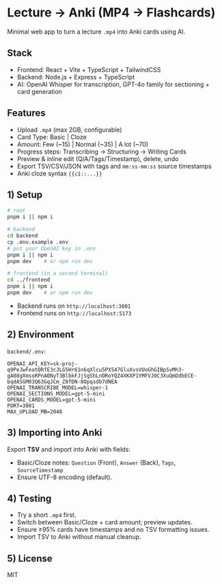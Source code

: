 # Lecture → Anki (MP4 → Flashcards)

Minimal web app to turn a lecture `.mp4` into Anki cards using AI.

## Stack
- Frontend: React + Vite + TypeScript + TailwindCSS
- Backend: Node.js + Express + TypeScript
- AI: OpenAI Whisper for transcription, GPT-4o family for sectioning + card generation

## Features
- Upload `.mp4` (max 2GB, configurable)
- Card Type: Basic | Cloze
- Amount: Few (~15) | Normal (~35) | A lot (~70)
- Progress steps: Transcribing → Structuring → Writing Cards
- Preview & inline edit (Q/A/Tags/Timestamp), delete, undo
- Export TSV/CSV/JSON with tags and `mm:ss-mm:ss` source timestamps
- Anki cloze syntax `{{c1::...}}`

## 1) Setup
```bash
# root
pnpm i || npm i

# backend
cd backend
cp .env.example .env
# put your OpenAI key in .env
pnpm i || npm i
pnpm dev    # or npm run dev

# frontend (in a second terminal)
cd ../frontend
pnpm i || npm i
pnpm dev    # or npm run dev
```

- Backend runs on `http://localhost:3001`
- Frontend runs on `http://localhost:5173`

## 2) Environment
`backend/.env`:
```
OPENAI_API_KEY=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
OPENAI_TRANSCRIBE_MODEL=whisper-1
OPENAI_SECTIONS_MODEL=gpt-5-mini
OPENAI_CARDS_MODEL=gpt-5-mini
PORT=3001
MAX_UPLOAD_MB=2048
```

## 3) Importing into Anki
Export **TSV** and import into Anki with fields:
- Basic/Cloze notes: `Question` (Front), `Answer` (Back), `Tags`, `SourceTimestamp`
- Ensure UTF-8 encoding (default).

## 4) Testing
- Try a short `.mp4` first.
- Switch between Basic/Cloze + card amount; preview updates.
- Ensure ≥95% cards have timestamps and no TSV formatting issues.
- Import TSV to Anki without manual cleanup.

## 5) License
MIT
